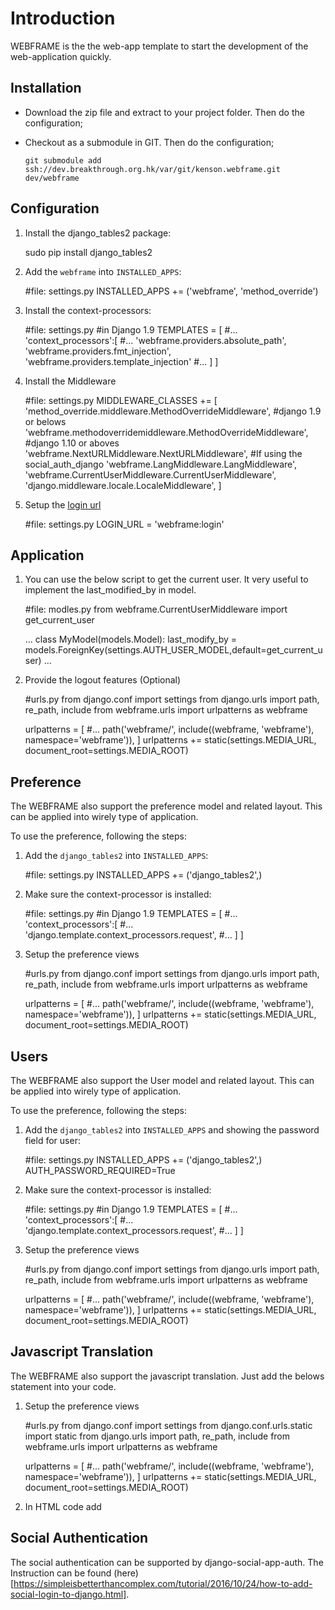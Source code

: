 Introduction
=====
WEBFRAME is the the web-app template to start the development of the web-application quickly.


Installation
----
- Download the zip file and extract to your project folder. Then do the configuration;
- Checkout as a submodule in GIT. Then do the configuration;

      git submodule add ssh://dev.breakthrough.org.hk/var/git/kenson.webframe.git dev/webframe

Configuration
----
1. Install the django_tables2 package:

      sudo pip install django_tables2

2. Add the `webframe` into `INSTALLED_APPS`:

      #file: settings.py
      INSTALLED_APPS += ('webframe', 'method_override')

3. Install the context-processors:

      #file: settings.py #in Django 1.9
      TEMPLATES = [
         #...
         'context_processors':[
            #...
            'webframe.providers.absolute_path', 'webframe.providers.fmt_injection', 'webframe.providers.template_injection'
            #...
         ]
      ]

4. Install the Middleware

      #file: settings.py
      MIDDLEWARE_CLASSES += [
         'method_override.middleware.MethodOverrideMiddleware',        #django 1.9 or belows
         'webframe.methodoverridemiddleware.MethodOverrideMiddleware', #django 1.10 or aboves
         'webframe.NextURLMiddleware.NextURLMiddleware',               #If using the social_auth_django
         'webframe.LangMiddleware.LangMiddleware',
         'webframe.CurrentUserMiddleware.CurrentUserMiddleware',
         'django.middleware.locale.LocaleMiddleware',
      ]

5. Setup the [login url](https://docs.djangoproject.com/en/2.0/ref/settings/#std:setting-LOGIN_URL)

      #file: settings.py
      LOGIN_URL = 'webframe:login'

Application
----
1. You can use the below script to get the current user. It very useful to implement the last_modified_by in model.

      #file: modles.py
      from webframe.CurrentUserMiddleware import get_current_user

      ...
      class MyModel(models.Model):
         last_modify_by = models.ForeignKey(settings.AUTH_USER_MODEL,default=get_current_user)
      ...

2. Provide the logout features (Optional)

      #urls.py
      from django.conf import settings
      from django.urls import path, re_path, include
      from webframe.urls import urlpatterns as webframe

      urlpatterns = [
         #...
         path('webframe/', include((webframe, 'webframe'), namespace='webframe')),
      ]
      urlpatterns += static(settings.MEDIA_URL, document_root=settings.MEDIA_ROOT)

Preference
----
The WEBFRAME also support the preference model and related layout. This can be applied into wirely type of application.

To use the preference, following the steps:

1. Add the `django_tables2` into `INSTALLED_APPS`:

      #file: settings.py
      INSTALLED_APPS += ('django_tables2',)

2. Make sure the context-processor is installed:

      #file: settings.py #in Django 1.9
      TEMPLATES = [
         #...
         'context_processors':[
            #...
         'django.template.context_processors.request',
         #...
         ]
      ]

3. Setup the preference views

      #urls.py
      from django.conf import settings
      from django.urls import path, re_path, include
      from webframe.urls import urlpatterns as webframe

      urlpatterns = [
         #...
         path('webframe/', include((webframe, 'webframe'), namespace='webframe')),
      ]
      urlpatterns += static(settings.MEDIA_URL, document_root=settings.MEDIA_ROOT)


Users
----
The WEBFRAME also support the User model and related layout. This can be applied into wirely type of application.

To use the preference, following the steps:

1. Add the `django_tables2` into `INSTALLED_APPS` and showing the password field for user:

      #file: settings.py
      INSTALLED_APPS += ('django_tables2',)
      AUTH_PASSWORD_REQUIRED=True

2. Make sure the context-processor is installed:

      #file: settings.py #in Django 1.9
      TEMPLATES = [
         #...
         'context_processors':[
            #...
         'django.template.context_processors.request',
         #...
         ]
      ]

3. Setup the preference views

      #urls.py
      from django.conf import settings
      from django.urls import path, re_path, include
      from webframe.urls import urlpatterns as webframe

      urlpatterns = [
         #...
         path('webframe/', include((webframe, 'webframe'), namespace='webframe')),
      ]
      urlpatterns += static(settings.MEDIA_URL, document_root=settings.MEDIA_ROOT)

Javascript Translation
----
The WEBFRAME also support the javascript translation. Just add the belows statement into your code.
1. Setup the preference views

      #urls.py
      from django.conf import settings
      from django.conf.urls.static import static
      from django.urls import path, re_path, include
      from webframe.urls import urlpatterns as webframe

      urlpatterns = [
         #...
         path('webframe/', include((webframe, 'webframe'), namespace='webframe')),
      ]
      urlpatterns += static(settings.MEDIA_URL, document_root=settings.MEDIA_ROOT)

2. In HTML code add

      <script type="text/javascript" src="{%url 'webframe:js'%}"></script>


Social Authentication
------
The social authentication can be supported by django-social-app-auth. The Instruction can be found (here)[https://simpleisbetterthancomplex.com/tutorial/2016/10/24/how-to-add-social-login-to-django.html].
